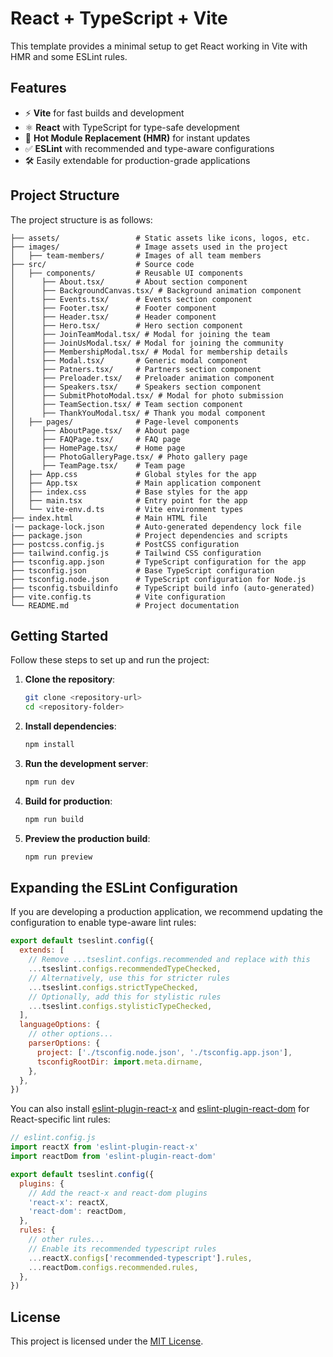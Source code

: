 # React + TypeScript + Vite

This template provides a minimal setup to get React working in Vite with HMR and some ESLint rules.

## Features

- ⚡️ **Vite** for fast builds and development
- ⚛️ **React** with TypeScript for type-safe development
- 🔄 **Hot Module Replacement (HMR)** for instant updates
- ✅ **ESLint** with recommended and type-aware configurations
- 🛠️ Easily extendable for production-grade applications

## Project Structure

The project structure is as follows:

```
├── assets/                 # Static assets like icons, logos, etc.
├── images/                 # Image assets used in the project
│   ├── team-members/       # Images of all team members
├── src/                    # Source code
│   ├── components/         # Reusable UI components
│      ├── About.tsx/       # About section component
│      ├── BackgroundCanvas.tsx/ # Background animation component
│      ├── Events.tsx/      # Events section component
│      ├── Footer.tsx/      # Footer component
│      ├── Header.tsx/      # Header component
│      ├── Hero.tsx/        # Hero section component
│      ├── JoinTeamModal.tsx/ # Modal for joining the team
│      ├── JoinUsModal.tsx/ # Modal for joining the community
│      ├── MembershipModal.tsx/ # Modal for membership details
│      ├── Modal.tsx/       # Generic modal component
│      ├── Patners.tsx/     # Partners section component
│      ├── Preloader.tsx/   # Preloader animation component
│      ├── Speakers.tsx/    # Speakers section component
│      ├── SubmitPhotoModal.tsx/ # Modal for photo submission
│      ├── TeamSection.tsx/ # Team section component
│      ├── ThankYouModal.tsx/ # Thank you modal component
│   ├── pages/              # Page-level components
│      ├── AboutPage.tsx/   # About page
│      ├── FAQPage.tsx/     # FAQ page
│      ├── HomePage.tsx/    # Home page
│      ├── PhotoGalleryPage.tsx/ # Photo gallery page
│      ├── TeamPage.tsx/    # Team page
│   ├── App.css             # Global styles for the app
│   ├── App.tsx             # Main application component
│   ├── index.css           # Base styles for the app
│   ├── main.tsx            # Entry point for the app
│   └── vite-env.d.ts       # Vite environment types
├── index.html              # Main HTML file
|── package-lock.json       # Auto-generated dependency lock file
├── package.json            # Project dependencies and scripts
├── postcss.config.js       # PostCSS configuration
├── tailwind.config.js      # Tailwind CSS configuration
├── tsconfig.app.json       # TypeScript configuration for the app
├── tsconfig.json           # Base TypeScript configuration
├── tsconfig.node.json      # TypeScript configuration for Node.js
├── tsconfig.tsbuildinfo    # TypeScript build info (auto-generated)
├── vite.config.ts          # Vite configuration
└── README.md               # Project documentation
```

## Getting Started

Follow these steps to set up and run the project:

1. **Clone the repository**:
   ```bash
   git clone <repository-url>
   cd <repository-folder>
   ```

2. **Install dependencies**:
   ```bash
   npm install
   ```

3. **Run the development server**:
   ```bash
   npm run dev
   ```

4. **Build for production**:
   ```bash
   npm run build
   ```

5. **Preview the production build**:
   ```bash
   npm run preview
   ```

## Expanding the ESLint Configuration

If you are developing a production application, we recommend updating the configuration to enable type-aware lint rules:

```js
export default tseslint.config({
  extends: [
    // Remove ...tseslint.configs.recommended and replace with this
    ...tseslint.configs.recommendedTypeChecked,
    // Alternatively, use this for stricter rules
    ...tseslint.configs.strictTypeChecked,
    // Optionally, add this for stylistic rules
    ...tseslint.configs.stylisticTypeChecked,
  ],
  languageOptions: {
    // other options...
    parserOptions: {
      project: ['./tsconfig.node.json', './tsconfig.app.json'],
      tsconfigRootDir: import.meta.dirname,
    },
  },
})
```

You can also install [eslint-plugin-react-x](https://github.com/Rel1cx/eslint-react/tree/main/packages/plugins/eslint-plugin-react-x) and [eslint-plugin-react-dom](https://github.com/Rel1cx/eslint-react/tree/main/packages/plugins/eslint-plugin-react-dom) for React-specific lint rules:

```js
// eslint.config.js
import reactX from 'eslint-plugin-react-x'
import reactDom from 'eslint-plugin-react-dom'

export default tseslint.config({
  plugins: {
    // Add the react-x and react-dom plugins
    'react-x': reactX,
    'react-dom': reactDom,
  },
  rules: {
    // other rules...
    // Enable its recommended typescript rules
    ...reactX.configs['recommended-typescript'].rules,
    ...reactDom.configs.recommended.rules,
  },
})
```

## License

This project is licensed under the [MIT License](LICENSE).
